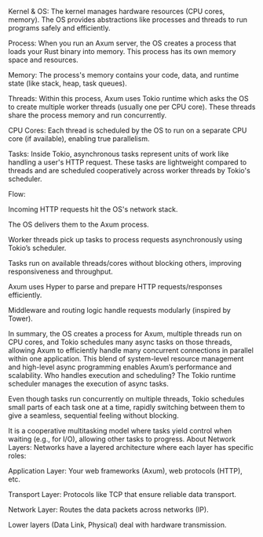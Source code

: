 Kernel & OS:
The kernel manages hardware resources (CPU cores, memory). The OS provides abstractions like processes and threads to run programs safely and efficiently.

Process:
When you run an Axum server, the OS creates a process that loads your Rust binary into memory. This process has its own memory space and resources.

Memory:
The process's memory contains your code, data, and runtime state (like stack, heap, task queues).

Threads:
Within this process, Axum uses Tokio runtime which asks the OS to create multiple worker threads (usually one per CPU core). These threads share the process memory and run concurrently.

CPU Cores:
Each thread is scheduled by the OS to run on a separate CPU core (if available), enabling true parallelism.

Tasks:
Inside Tokio, asynchronous tasks represent units of work like handling a user's HTTP request. These tasks are lightweight compared to threads and are scheduled cooperatively across worker threads by Tokio's scheduler.

Flow:

Incoming HTTP requests hit the OS's network stack.

The OS delivers them to the Axum process.

Worker threads pick up tasks to process requests asynchronously using Tokio’s scheduler.

Tasks run on available threads/cores without blocking others, improving responsiveness and throughput.

Axum uses Hyper to parse and prepare HTTP requests/responses efficiently.

Middleware and routing logic handle requests modularly (inspired by Tower).

In summary, the OS creates a process for Axum, multiple threads run on CPU cores, and Tokio schedules many async tasks on those threads, allowing Axum to efficiently handle many concurrent connections in parallel within one application. This blend of system-level resource management and high-level async programming enables Axum’s performance and scalability.
Who handles execution and scheduling?
The Tokio runtime scheduler manages the execution of async tasks.

Even though tasks run concurrently on multiple threads, Tokio schedules small parts of each task one at a time, rapidly switching between them to give a seamless, sequential feeling without blocking.

It is a cooperative multitasking model where tasks yield control when waiting (e.g., for I/O), allowing other tasks to progress.
About Network Layers:
Networks have a layered architecture where each layer has specific roles:

Application Layer: Your web frameworks (Axum), web protocols (HTTP), etc.

Transport Layer: Protocols like TCP that ensure reliable data transport.

Network Layer: Routes the data packets across networks (IP).

Lower layers (Data Link, Physical) deal with hardware transmission.
